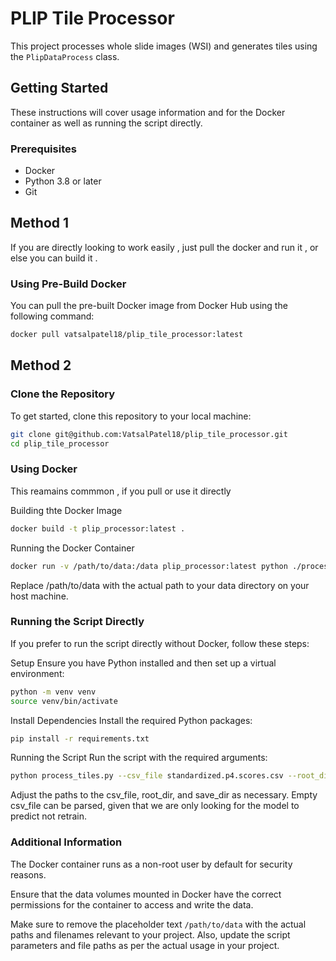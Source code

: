 # PLIP Tile Processor

This project processes whole slide images (WSI) and generates tiles using the `PlipDataProcess` class.

## Getting Started

These instructions will cover usage information and for the Docker container as well as running the script directly.

### Prerequisites

- Docker
- Python 3.8 or later
- Git

## Method 1 
If you are directly looking to work easily , just pull the docker and run it , or else you can build it . 

### Using Pre-Build Docker 

You can pull the pre-built Docker image from Docker Hub using the following command:

```bash
docker pull vatsalpatel18/plip_tile_processor:latest
```
## Method 2

### Clone the Repository

To get started, clone this repository to your local machine:

```bash
git clone git@github.com:VatsalPatel18/plip_tile_processor.git
cd plip_tile_processor
```


### Using Docker
This reamains commmon , if you pull or use it directly

Building thte Docker Image

```bash
docker build -t plip_processor:latest .
```
Running the Docker Container

```bash
docker run -v /path/to/data:/data plip_processor:latest python ./process_tiles.py --csv_file /data/standardized.p4.scores.csv --root_dir /data/temp_data --save_dir /data/temp_out
```
Replace /path/to/data with the actual path to your data directory on your host machine.

### Running the Script Directly
If you prefer to run the script directly without Docker, follow these steps:

Setup
Ensure you have Python installed and then set up a virtual environment:

```bash
python -m venv venv
source venv/bin/activate
```

Install Dependencies
Install the required Python packages:

```bash
pip install -r requirements.txt
```

Running the Script
Run the script with the required arguments:

```bash
python process_tiles.py --csv_file standardized.p4.scores.csv --root_dir temp_data --save_dir temp_out
```
Adjust the paths to the csv_file, root_dir, and save_dir as necessary.
Empty csv_file can be parsed, given that we are only looking for the model to predict not retrain.

### Additional Information
The Docker container runs as a non-root user by default for security reasons.

Ensure that the data volumes mounted in Docker have the correct permissions for the container to access and write the data.

Make sure to remove the placeholder text `/path/to/data` with the actual paths and filenames relevant to your project. Also, update the script parameters and file paths as per the actual usage in your project.



